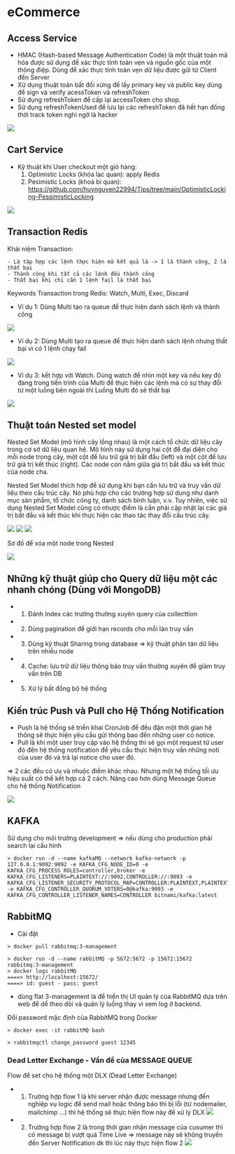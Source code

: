 # eCommerce

## Access Service
- HMAC (Hash-based Message Authentication Code) là một thuật toán mã hóa được sử dụng để xác thực tính toàn vẹn và nguồn gốc của một thông điệp. Dùng để xác thực tính toàn vẹn dữ liệu được gửi từ Client đến Server
- Xử dụng thuật toán bất đối xứng để lấy primary key và public key dùng để sign và verify acessToken và refreshToken
- Sử dụng refreshToken để cấp lại accessToken cho shop.
- Sử dụng refreshTokenUsed để lưu lại các refreshToken đã hết hạn đồng thời track token nghi ngờ là hacker

![](/images/hmac-2.png)

## Cart Service
- Kỹ thuật khi User checkout một giỏ hàng:
    1. Optimistic Locks (khóa lạc quan): apply Redis
    2. Pesimistic Locks (khoá bi quan): https://github.com/huynguyen22994/Tips/tree/main/OptimisticLocking-PessimisticLocking

![](/images/pessimictic.png)    

## Transaction Redis
Khái niệm Transaction:

    - Là tập hợp các lệnh thực hiện mà kết quả là -> 1 là thành công, 2 là thất bại 
    - Thành công khi tất cả các lệnh đều thành công
    - Thất bại khi chỉ cần 1 lệnh fail là thất bại

Keywords Transaction trong Redis: Watch, Multi, Exec, Discard

- Ví dụ 1: Dùng Multi tạo ra queue để thực hiện danh sách lệnh và thành công

![](/images/multi-redis.png)

- Ví dụ 2: Dùng Multi tạo ra queue để thực hiện danh sách lệnh nhưng thất bại vì có 1 lệnh chạy fail

![](/images/multi-redis-err.png)

- Ví dụ 3: kết hợp với Watch. Dùng watch để nhìn một key và nếu key đó đang trong tiến trình của Multi để thực hiện các lệnh mà có sự thay đổi từ một luồng bên ngoài thì Luồng Multi đó sẽ thất bại

![](/images/watch-redis.png)

## Thuật toán Nested set model

Nested Set Model (mô hình cây lồng nhau) là một cách tổ chức dữ liệu cây trong cơ sở dữ liệu quan hệ. Mô hình này sử dụng hai cột để đại diện cho mỗi node trong cây, một cột để lưu trữ giá trị bắt đầu (left) và một cột để lưu trữ giá trị kết thúc (right). Các node con nằm giữa giá trị bắt đầu và kết thúc của node cha.

Nested Set Model thích hợp để sử dụng khi bạn cần lưu trữ và truy vấn dữ liệu theo cấu trúc cây. Nó phù hợp cho các trường hợp sử dụng như danh mục sản phẩm, tổ chức công ty, danh sách bình luận, v.v. Tuy nhiên, việc sử dụng Nested Set Model cũng có nhược điểm là cần phải cập nhật lại các giá trị bắt đầu và kết thúc khi thực hiện các thao tác thay đổi cấu trúc cây.

![](/images/nestedset.gif)
![](/images/nestedset2.gif)
![](/images/nestedset3.png)

Sơ đồ để xóa một node trong Nested

![](/images/delete-nestedsetmodel.png)

## Những kỹ thuật giúp cho Query dữ liệu một các nhanh chóng (Dùng với MongoDB)

- 1. Đánh Index các trường thường xuyên query của collecttion
- 2. Dùng pagination để giới hạn records cho mỗi làn truy vấn
- 3. Dùng kỹ thuật Sharing trong database => kỹ thuật phân tán dữ liệu trên nhiều node
- 4. Cache: lưu trữ dử liệu thông báo truy vấn thường xuyên để giảm truy vấn trên DB
- 5. Xử lý bất đồng bộ hệ thống

## Kiến trúc Push và Pull cho Hệ Thống Notification

- Push là hệ thống sẽ triển khai CronJob để đều đặn một thời gian hệ thống sẽ thực hiện yêu cầu gửi thông bao đến những user có notice.
- Pull là khi một user truy cập vào hệ thống thì sẽ gọi một request từ user đó đến hệ thống notification để yêu cầu thực hiện truy vấn những noti của user đó và trả lại notice cho user đó.

=> 2 các đều có ưu và nhuộc điểm khác nhau. Nhưng một hệ thống tối ưu hiệu suất có thể kết hợp cả 2 cách. Nâng cao hơn dùng Message Queue cho hệ thống Notification

![](/images/push-pull-notice.png)

## KAFKA

Sử dụng cho môi trường development => nếu dùng cho production phải search lại cấu hình

```
> docker run -d --name kafkaMQ --network kafka-network -p 127.0.0.1:9092:9092 -e KAFKA_CFG_NODE_ID=0 -e KAFKA_CFG_PROCESS_ROLES=controller,broker -e KAFKA_CFG_LISTENERS=PLAINTEXT://:9092,CONTROLLER://:9093 -e KAFKA_CFG_LISTENER_SECURITY_PROTOCOL_MAP=CONTROLLER:PLAINTEXT,PLAINTEXT:PLAINTEXT -e KAFKA_CFG_CONTROLLER_QUORUM_VOTERS=0@kafka:9093 -e KAFKA_CFG_CONTROLLER_LISTENER_NAMES=CONTROLLER bitnami/kafka:latest
```

## RabbitMQ

- Cài đặt

```
> docker pull rabbitmq:3-management

> docker run -d --name rabbitMQ -p 5672:5672 -p 15672:15672 rabbitmq:3-management
> docker logs rabbitMQ
====> http://localhost:15672/
====> id: guest - pass: guest
```

- dùng flat 3-management là để hiển thị UI quản lý của RabbitMQ dựa trên web để dể theo dỏi và quản lý luồng thay vì xem log ở backend.

Đổi password mặc định của RabbitMQ trong Docker
```
> docker exec -it rabbitMQ bash

> rabbitmqctl change_password guest 12345
```

### Dead Letter Exchange - Vấn đề của MESSAGE QUEUE

Flow để set cho hệ thống một DLX (Dead Letter Exchange)

- 1. Trường hợp flow 1 là khi server nhận được message nhưng đến nghiệp vụ logic để send mail hoặc thông báo thì bị lỗi (từ nodemailer, mailchimp ...) thì hệ thống sẽ thực hiện flow này để xử lý DLX
![](/images/DLX.png)

- 2. Trường hợp flow 2 là trong thời gian nhận message của cusumer thì có message bị vượt quá Time Live => message này sẽ không truyền đến Server Notification dk thì lúc này thực hiện flow 2
![](/images/DLX-TTL.png)
